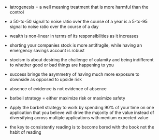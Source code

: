 - iatrogenesis = a well meaning treatment that is more harmful than the control
- a 50-to-50 signal to noise ratio over the course of a year is a 5-to-95 signal to noise ratio over the course of a day
- wealth is non-linear in terms of its responsibilities as it increases
- shorting your companies stock is more antifragile, while having an emergency savings account is robust
- stocism is about desiring the challenge of calamity and being indifferent to whether good or bad things are happening to you



- success brings the asymmetry of having much more exposure to downside as opposed to upside risk
- absence of evidence is not evidence of absence
- barbell strategy = either maximize risk or maximize safety
- Apply the barbell strategy to work by spending 90% of your time on one application that you believe will drive the majority of the value instead of diversifying across multiple applications with medium expected value

- the key to consistently reading is to become bored with the book not the habit of reading